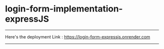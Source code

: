 # login-form-implementation-expressJS

-----------------

Here's the deployment Link : https://login-form-expressjs.onrender.com

----------------
